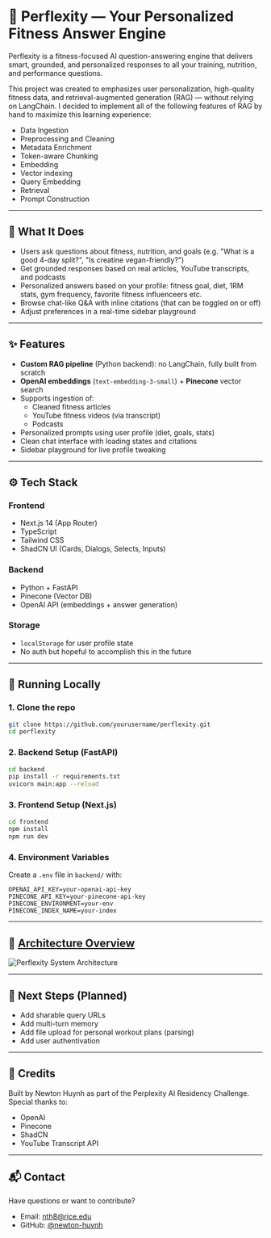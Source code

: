 # 💪 Perflexity — Your Personalized Fitness Answer Engine

Perflexity is a fitness-focused AI question-answering engine that delivers smart, grounded, and personalized responses to all your training, nutrition, and performance questions.

This project was created to emphasizes user personalization, high-quality fitness data, and retrieval-augmented generation (RAG) — without relying on LangChain.
I decided to implement all of the following features of RAG by hand to maximize this learning experience:
- Data Ingestion
- Preprocessing and Cleaning
- Metadata Enrichment
- Token-aware Chunking
- Embedding
- Vector indexing
- Query Embedding
- Retrieval
- Prompt Construction

---

## 🧠 What It Does

- Users ask questions about fitness, nutrition, and goals (e.g. "What is a good 4-day split?", "Is creatine vegan-friendly?")
- Get grounded responses based on real articles, YouTube transcripts, and podcasts
- Personalized answers based on your profile: fitness goal, diet, 1RM stats, gym frequency, favorite fitness influenceers etc.
- Browse chat-like Q&A with inline citations (that can be toggled on or off)
- Adjust preferences in a real-time sidebar playground

---

## ✨ Features

- **Custom RAG pipeline** (Python backend): no LangChain, fully built from scratch
- **OpenAI embeddings** (`text-embedding-3-small`) + **Pinecone** vector search
- Supports ingestion of:
  - Cleaned fitness articles
  - YouTube fitness videos (via transcript)
  - Podcasts
- Personalized prompts using user profile (diet, goals, stats)
- Clean chat interface with loading states and citations
- Sidebar playground for live profile tweaking 

---

## ⚙️ Tech Stack

### Frontend
- Next.js 14 (App Router)
- TypeScript
- Tailwind CSS
- ShadCN UI (Cards, Dialogs, Selects, Inputs)

### Backend
- Python + FastAPI
- Pinecone (Vector DB)
- OpenAI API (embeddings + answer generation)

### Storage
- `localStorage` for user profile state
- No auth but hopeful to accomplish this in the future

---

## 🚀 Running Locally

### 1. Clone the repo
```bash
git clone https://github.com/yourusername/perflexity.git
cd perflexity
```

### 2. Backend Setup (FastAPI)
```bash
cd backend
pip install -r requirements.txt
uvicorn main:app --reload
```

### 3. Frontend Setup (Next.js)
```bash
cd frontend
npm install
npm run dev
```

### 4. Environment Variables
Create a `.env` file in `backend/` with:
```
OPENAI_API_KEY=your-openai-api-key
PINECONE_API_KEY=your-pinecone-api-key
PINECONE_ENVIRONMENT=your-env
PINECONE_INDEX_NAME=your-index
```

---

## 🧱 [Architecture Overview](https://drive.google.com/file/d/1eHzb_WSBHxOWOZ4IVBZplZ1UCJgCpw4f/view?usp=sharing)
![Perflexity System Architecture](https://drive.google.com/uc?export=view&id=1jfjjRHGDXHSnQtzK46hGBcDqlddSHiLD)


---

## 🏁 Next Steps (Planned)
- Add sharable query URLs
- Add multi-turn memory
- Add file upload for personal workout plans (parsing)
- Add user authentivation

---

## 🙌 Credits
Built by Newton Huynh as part of the Perplexity AI Residency Challenge. Special thanks to:
- OpenAI
- Pinecone
- ShadCN
- YouTube Transcript API

---

## 📬 Contact
Have questions or want to contribute?
- Email: nth8@rice.edu
- GitHub: [@newton-huynh](https://github.com/newton-huynh)

